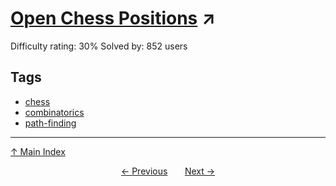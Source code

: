 # [Open Chess Positions](https://projecteuler.net/problem=628) ↗️

Difficulty rating: 30%
Solved by: 852 users
## Tags

- [chess](../tags/chess.md)
- [combinatorics](../tags/combinatorics.md)
- [path-finding](../tags/path-finding.md)



---

[↑ Main Index](../README.md)


<div align=center><a href='627.md'>← Previous</a> &nbsp;&nbsp; &nbsp;&nbsp;  <a href='629.md'>Next →</a></div>
